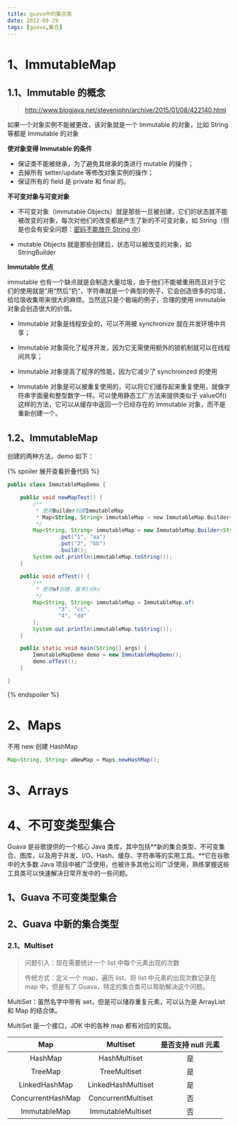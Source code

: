 ```yaml
---
title: guava中的集合类
date: 2022-09-29
tags: [guava,集合]
---
```


# 1、ImmutableMap

## 1.1、Immutable 的概念

> http://www.blogjava.net/stevenjohn/archive/2015/01/08/422140.html

如果一个对象实例不能被更改，该对象就是一个 Immutable 的对象，比如 String 等都是 Immutable 的对象

**使对象变得 Immutable 的条件**

- 保证类不能被继承，为了避免其继承的类进行 mutable 的操作；
- 去掉所有 setter/update 等修改对象实例的操作；
- 保证所有的 field 是 private 和 final 的。

<!--more-->

**不可变对象与可变对象**

- 不可变对象（immutable Objects）就是那些一旦被创建，它们的状态就不能被改变的对象，每次对他们的改变都是产生了新的不可变对象，如 String（但是也会有安全问题：[密码不能放在 String 中](https://my.oschina.net/jasonultimate/blog/166968)）

- mutable Objects 就是那些创建后，状态可以被改变的对象，如 StringBuilder

**Immutable 优点**

immutable 也有一个缺点就是会制造大量垃圾，由于他们不能被重用而且对于它们的使用就是”用“然后”扔“，字符串就是一个典型的例子，它会创造很多的垃圾，给垃圾收集带来很大的麻烦。当然这只是个极端的例子，合理的使用 immutable 对象会创造很大的价值。

- Immutable 对象是线程安全的，可以不用被 synchronize 就在并发环境中共享；
- Immutable 对象简化了程序开发，因为它无需使用额外的锁机制就可以在线程间共享；
- Immutable 对象提高了程序的性能，因为它减少了 synchroinzed 的使用

- Immutable 对象是可以被重复使用的，可以将它们缓存起来重复使用，就像字符串字面量和整型数字一样。可以使用静态工厂方法来提供类似于 valueOf() 这样的方法，它可以从缓存中返回一个已经存在的 Immutable 对象，而不是重新创建一个。

## 1.2、ImmutableMap

创建的两种方法，demo 如下：

{% spoiler 展开查看折叠代码 %}

```java
public class ImmutableMapDemo {

    public void newMapTest() {
        /**
         * 使用Builder创建ImmutableMap
         * Map<String, String> immutableMap = new ImmutableMap.Builder<String, String>().build();
         */
        Map<String, String> immutableMap = new ImmutableMap.Builder<String, String>()
                .put("1", "aa")
                .put("2", "bb")
                .build();
        System.out.println(immutableMap.toString());
    }

    public void ofTest() {
        /**
         * 使用of创建，最多5对kv
         */
        Map<String, String> immutableMap = ImmutableMap.of(
                "3", "cc",
                "4", "dd"
        );
        System.out.println(immutableMap.toString());
    }

    public static void main(String[] args) {
        ImmutableMapDemo demo = new ImmutableMapDemo();
        demo.ofTest();
    }

}
```

{% endspoiler %}

# 2、Maps

不用 new 创建 HashMap

```java
Map<String, String> aNewMap = Maps.newHashMap();
```

# 3、Arrays



# 4、不可变类型集合

Guava 是谷歌提供的一个核心 Java 类库，其中包括**新的集合类型、不可变集合、图库，以及用于并发、I/O、Hash、缓存、字符串等的实用工具。**它在谷歌中的大多数 Java 项目中被广泛使用，也被许多其他公司广泛使用，熟练掌握这些工具类可以快速解决日常开发中的一些问题。

## 1、Guava 不可变类型集合

## 2、Guava 中新的集合类型

### 2.1、Multiset

> 问题引入：现在需要统计一个 list 中每个元素出现的次数
>
> 传统方式：定义一个 map，遍历 list，将 list 中元素的出现次数记录在 map 中，但是有了 Guava，特定的集合类可以帮助解决这个问题。

MultiSet：虽然名字中带有 set，但是可以储存重复元素，可以认为是 ArrayList 和 Map 的结合体。

MultiSet 是一个接口，JDK 中的各种 map 都有对应的实现。

|        Map        |      Multiset      | 是否支持 null 元素 |
| :---------------: | :----------------: | :----------------: |
|      HashMap      |    HashMultiset    |         是         |
|      TreeMap      |    TreeMultiset    |         是         |
|   LinkedHashMap   | LinkedHashMultiset |         是         |
| ConcurrentHashMap | ConcurrentMultiset |         否         |
|   ImmutableMap    | ImmutableMultiset  |         否         |




















































































